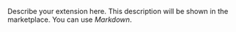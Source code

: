 
Describe your extension here. This description will be shown in the marketplace. You can use *Markdown*.